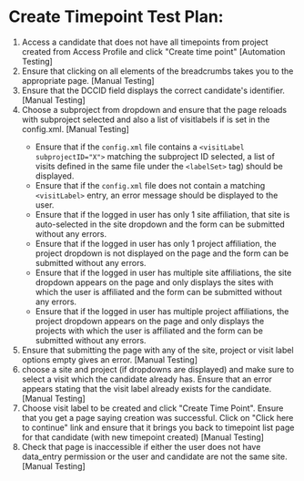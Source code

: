 # Create Timepoint Test Plan:

1. Access a candidate that does not have all timepoints from project created
from Access Profile and click "Create time point"
  [Automation Testing]
2. Ensure that clicking on all elements of the breadcrumbs takes you to the 
appropriate page.
  [Manual Testing]
3. Ensure that the DCCID field displays the correct candidate's identifier.
  [Manual Testing]
4. Choose a subproject from dropdown and ensure that the page reloads with 
subproject selected and also a list of visitlabels if <labelSet> is set in the config.xml.
  [Manual Testing]
   - Ensure that if the `config.xml` file contains a `<visitLabel subprojectID="X">` 
   matching the subproject ID selected, a list of visits defined in the same file 
   under the `<labelSet>` tag) should be displayed.
   - Ensure that if the `config.xml` file does not contain a matching `<visitLabel>` entry, an 
   error message should be displayed to the user. 
   - Ensure that if the logged in user has only 1 site affiliation, that site is
   auto-selected in the site dropdown and the form can be submitted without any errors.
   - Ensure that if the logged in user has only 1 project affiliation, the project 
   dropdown is not displayed on the page and the form can be submitted without any 
   errors.
   - Ensure that if the logged in user has multiple site affiliations, the site 
   dropdown appears on the page and only displays the sites with which the user is 
   affiliated and the form can be submitted without any errors.
   - Ensure that if the logged in user has multiple project affiliations, the project 
   dropdown appears on the page and only displays the projects with which the user is 
   affiliated and the form can be submitted without any errors.
5. Ensure that submitting the page with any of the site, project or visit label 
options empty gives an error.
  [Manual Testing]
6. choose a site and project (if dropdowns are displayed) and make sure to select a 
visit which the candidate already has. Ensure that an error appears stating that the 
visit label already exists for the candidate.
  [Manual Testing]
7. Choose visit label to be created and click "Create Time Point".
Ensure that you get a page saying creation was successful.
Click on "Click here to continue" link and ensure that it brings you back
to timepoint list page for that candidate (with new timepoint created)
  [Manual Testing]
8. Check that page is inaccessible if either the user does not have data_entry
permission or the user and candidate are not the same site.
  [Manual Testing]
